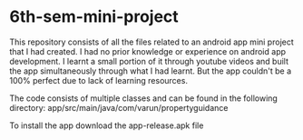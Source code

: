 # 6th-sem-mini-project

This repository consists of all the files related to an android app mini project that 
I had created.
I had no prior knowledge or experience on android app development. 
I learnt a small portion of it through youtube videos and built the app simultaneously through what I had learnt.
But the app couldn't be a 100% perfect due to lack of learning resources.

The code consists of multiple classes and can be found in the following directory:
app/src/main/java/com/varun/propertyguidance

To install the app download the app-release.apk file
